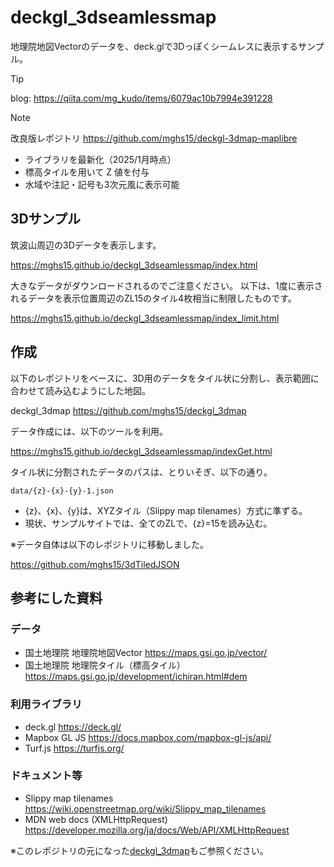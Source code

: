 # deckgl_3dseamlessmap
地理院地図Vectorのデータを、deck.glで3Dっぽくシームレスに表示するサンプル。

> [!TIP]
> blog: https://qiita.com/mg_kudo/items/6079ac10b7994e391228

> [!NOTE]
> 改良版レポジトリ https://github.com/mghs15/deckgl-3dmap-maplibre
> * ライブラリを最新化（2025/1月時点）
> * 標高タイルを用いて Z 値を付与
> * 水域や注記・記号も3次元風に表示可能

## 3Dサンプル
筑波山周辺の3Dデータを表示します。

https://mghs15.github.io/deckgl_3dseamlessmap/index.html

大きなデータがダウンロードされるのでご注意ください。
以下は、1度に表示されるデータを表示位置周辺のZL15のタイル4枚相当に制限したものです。

https://mghs15.github.io/deckgl_3dseamlessmap/index_limit.html


## 作成
以下のレポジトリをベースに、3D用のデータをタイル状に分割し、表示範囲に合わせて読み込むようにした地図。

deckgl_3dmap
https://github.com/mghs15/deckgl_3dmap

データ作成には、以下のツールを利用。

https://mghs15.github.io/deckgl_3dseamlessmap/indexGet.html

タイル状に分割されたデータのパスは、とりいそぎ、以下の通り。

```data/{z}-{x}-{y}-1.json```

* {z}、{x}、{y}は、XYZタイル（Slippy map tilenames）方式に準ずる。
* 現状、サンプルサイトでは、全てのZLで、{z}=15を読み込む。


※データ自体は以下のレポジトリに移動しました。

https://github.com/mghs15/3dTiledJSON


## 参考にした資料
### データ
* 国土地理院 地理院地図Vector https://maps.gsi.go.jp/vector/
* 国土地理院 地理院タイル（標高タイル） https://maps.gsi.go.jp/development/ichiran.html#dem

### 利用ライブラリ
* deck.gl https://deck.gl/
* Mapbox GL JS https://docs.mapbox.com/mapbox-gl-js/api/
* Turf.js https://turfjs.org/

### ドキュメント等
* Slippy map tilenames https://wiki.openstreetmap.org/wiki/Slippy_map_tilenames
* MDN web docs (XMLHttpRequest) https://developer.mozilla.org/ja/docs/Web/API/XMLHttpRequest

※このレポジトリの元になった[deckgl_3dmap](https://github.com/mghs15/deckgl_3dmap)もご参照ください。
